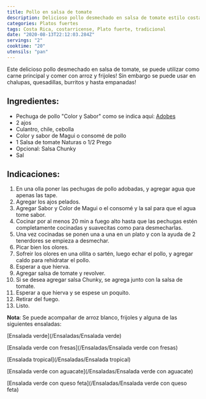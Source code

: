 ```yaml
---
title: Pollo en salsa de tomate
description: Delicioso pollo desmechado en salsa de tomate estilo costarricense
categories: Platos fuertes
tags: Costa Rica, costarricense, Plato fuerte, tradicional
date: "2020-08-13T22:12:03.284Z"
servings: "2"
cooktime: "20"
utensils: "pan"
---
```

Este delicioso pollo desmechado en salsa de tomate, se puede utilizar como carne principal y comer con arroz y frijoles! Sin embargo se puede usar en chalupas, quesadillas, burritos y hasta empanadas!

## Ingredientes:

- Pechuga de pollo "Color y Sabor" como se indica aquí: [Adobes](/Adobes/#pollo-sabor)
- 2 ajos
- Culantro, chile, cebolla
- Color y sabor de Magui o consomé de pollo
- 1 Salsa de tomate Naturas o 1/2 Prego
- Opcional: Salsa Chunky
- Sal

## Indicaciones:

1. En una olla poner las pechugas de pollo adobadas, y agregar agua que apenas las tape.
2. Agregar los ajos pelados.
3. Agregar Sabor y Color de Magui o el consomé y la sal para que el agua tome sabor.
4. Cocinar por al menos 20 min a fuego alto hasta que las pechugas estén completamente cocinadas y suavecitas como para desmecharlas.
5. Una vez cocinadas se ponen una a una en un plato y con la ayuda de 2 tenerdores se empieza a desmechar.
6. Picar bien los olores.
7. Sofreir los olores en una ollita o sartén, luego echar el pollo, y agregar caldo para rehidratar el pollo.
8. Esperar a que hierva.
9. Agregar salsa de tomate y revolver.
10. Si se desea agregar salsa Chunky, se agrega junto con la salsa de tomate.
11. Esperar a que hierva y se espese un poquito.
12. Retirar del fuego.
13. Listo.

**Nota**: Se puede acompañar de arroz blanco, frijoles y alguna de las siguientes ensaladas:

[Ensalada verde](/Ensaladas/Ensalada verde)

[Ensalada verde con fresas](/Ensaladas/Ensalada verde con fresas)

[Ensalada tropical](/Ensaladas/Ensalada tropical)

[Ensalada verde con aguacate](/Ensaladas/Ensalada verde con aguacate)

[Ensalada verde con queso feta](/Ensaladas/Ensalada verde con queso feta)
